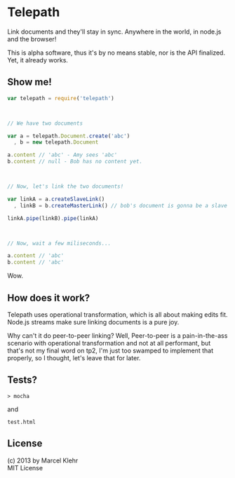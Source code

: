# Telepath
Link documents and they'll stay in sync. Anywhere in the world, in node.js and the browser!

This is alpha software, thus it's by no means stable, nor is the API finalized. Yet, it already works.

## Show me!

```js
var telepath = require('telepath')



// We have two documents

var a = telepath.Document.create('abc')
  , b = new telepath.Document

a.content // 'abc' - Amy sees 'abc'
b.content // null - Bob has no content yet.



// Now, let's link the two documents!

var linkA = a.createSlaveLink()
  , linkB = b.createMasterLink() // bob's document is gonna be a slave of amy's.

linkA.pipe(linkB).pipe(linkA)



// Now, wait a few miliseconds...

a.content // 'abc'
b.content // 'abc'
```

Wow.

## How does it work?
Telepath uses operational transformation, which is all about making edits fit. Node.js streams make sure linking documents is a pure joy.

Why can't it do peer-to-peer linking? Well, Peer-to-peer is a pain-in-the-ass scenario with operational transformation and not at all performant, but that's not my final word on tp2, I'm just too swamped to implement that properly, so I thought, let's leave that for later.

## Tests?
```
> mocha
```

and

`test.html`

## License
(c) 2013 by Marcel Klehr  
MIT License